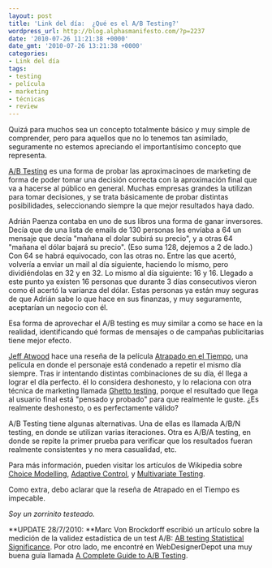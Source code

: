 ```yaml
---
layout: post
title: 'Link del día:  ¿Qué es el A/B Testing?'
wordpress_url: http://blog.alphasmanifesto.com/?p=2237
date: '2010-07-26 11:21:38 +0000'
date_gmt: '2010-07-26 13:21:38 +0000'
categories:
- Link del día
tags:
- testing
- película
- marketing
- técnicas
- review
---
```


Quizá para muchos sea un concepto totalmente básico y muy simple de comprender, pero para aquellos que no lo tenemos tan asimilado, seguramente no estemos apreciando el importantísimo concepto que representa.

[A/B Testing](http://en.wikipedia.org/wiki/A/B_testing) es una forma de probar las aproximacinoes de marketing de forma de poder tomar una decisión correcta con la aproximación final que va a hacerse al público en general. Muchas empresas grandes la utilizan para tomar decisiones, y se trata básicamente de probar distintas posibilidades, seleccionando siempre la que mejor resultados haya dado.

Adrián Paenza contaba en uno de sus libros una forma de ganar inversores. Decía que de una lista de emails de 130 personas les envíaba a 64 un mensaje que decía "mañana el dolar subirá su precio", y a otras 64 "mañana el dólar bajará su precio". (Eso suma 128, dejemos a 2 de lado.) Con 64 se habrá equivocado, con las otras no. Entre las que acertó, volvería a enviar un mail al día siguiente, haciendo lo mismo, pero dividiéndolas en 32 y en 32. Lo mismo al día siguiente: 16 y 16. Llegado a este punto ya existen 16 personas que durante 3 días consecutivos vieron como él acertó la varianza del dólar. Estas personas ya están muy seguras de que Adrián sabe lo que hace en sus finanzas, y muy seguramente, aceptarían un negocio con él.

Esa forma de aprovechar el A/B testing es muy similar a como se hace en la realidad, identificando qué formas de mensajes o de campañas publicitarias tiene mejor efecto.

[Jeff Atwood](http://www.codinghorror.com/blog/2010/07/groundhog-day-or-the-problem-with-ab-testing.html) hace una reseña de la película [Atrapado en el Tiempo](http://www.imdb.com/title/tt0107048/), una película en donde el personaje está condenado a repetir el mismo día siempre. Tras ir intentando distintas combinaciones de su día, él llega a lograr el día perfecto. él lo considera deshonesto, y lo relaciona con otra técnica de marketing llamada [Ghetto testing](http://grattisfaction.com/2010/01/how-zynga-does-customer-development-minimum-viable-product/), porque el resultado que llega al usuario final está "pensado y probado" para que realmente le guste.  ¿Es realmente deshonesto, o es perfectamente válido?

A/B Testing tiene algunas alternativas. Una de ellas es llamada A/B/N testing, en donde se utilizan varias iteraciones. Otra es A/B/A testing, en donde se repite la primer prueba para verificar que los resultados fueran realmente consistentes y no mera casualidad, etc.

Para más información, pueden visitar los artículos de Wikipedia sobre [Choice Modelling](http://en.wikipedia.org/wiki/Choice_Modelling), [Adaptive Control](http://en.wikipedia.org/wiki/Adaptive_control), y [Multivariate Testing](http://en.wikipedia.org/wiki/Multivariate_testing).

Como extra, debo aclarar que la reseña de Atrapado en el Tiempo es impecable.

_Soy un zorrinito testeado._

**UPDATE 28/7/2010: **Marc Von Brockdorff escribió un artículo sobre la medición de la validez estadística de un test A/B: [AB testing Statistical Significance](http://www.marcvonbrockdorff.com/testing/ab-testing-statistical-significance/). Por otro lado, me encontré en WebDesignerDepot una muy buena guía llamada [A Complete Guide to A/B Testing](http://www.webdesignerdepot.com/2010/07/a-complete-guide-to-ab-testing/).
